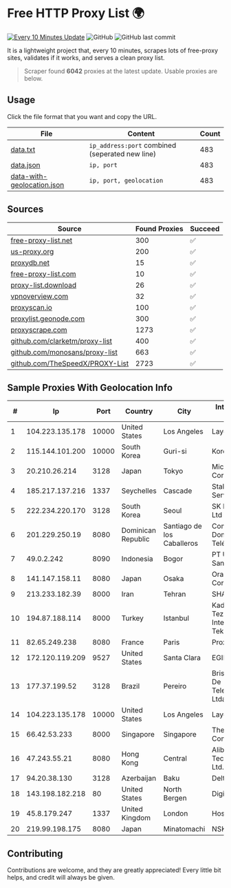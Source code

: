 
# Free HTTP Proxy List 🌍

[![Every 10 Minutes Update](https://github.com/mertguvencli/http-proxy-list/actions/workflows/main.yml/badge.svg?branch=main)](https://github.com/mertguvencli/http-proxy-list/actions/workflows/main.yml)
![GitHub](https://img.shields.io/github/license/mertguvencli/http-proxy-list)
![GitHub last commit](https://img.shields.io/github/last-commit/mertguvencli/http-proxy-list)

It is a lightweight project that, every 10 minutes, scrapes lots of free-proxy sites, validates if it works, and serves a clean proxy list.


> Scraper found **6042** proxies at the latest update. Usable proxies are below.

## Usage

Click the file format that you want and copy the URL.


|File|Content|Count|
|----|-------|-----|
|[data.txt](https://raw.githubusercontent.com/mertguvencli/http-proxy-list/main/proxy-list/data.txt)|`ip_address:port` combined (seperated new line)|483|
|[data.json](https://raw.githubusercontent.com/mertguvencli/http-proxy-list/main/proxy-list/data.json)|`ip, port`|483|
|[data-with-geolocation.json](https://raw.githubusercontent.com/mertguvencli/http-proxy-list/main/proxy-list/data-with-geolocation.json)|`ip, port, geolocation`|483|

## Sources

|Source|Found Proxies|Succeed|
|------|-------------|-------|
|[free-proxy-list.net](https://free-proxy-list.net)|300|✅|
|[us-proxy.org](https://www.us-proxy.org)|200|✅|
|[proxydb.net](http://proxydb.net)|15|✅|
|[free-proxy-list.com](https://free-proxy-list.com/?page=&port=&type%5B%5D=http&type%5B%5D=https&up_time=0&search=Search)|10|✅|
|[proxy-list.download](https://www.proxy-list.download/HTTP)|26|✅|
|[vpnoverview.com](https://vpnoverview.com/privacy/anonymous-browsing/free-proxy-servers)|32|✅|
|[proxyscan.io](https://www.proxyscan.io)|100|✅|
|[proxylist.geonode.com](https://proxylist.geonode.com/api/proxy-list?limit=300&page=1&sort_by=lastChecked&sort_type=desc&protocols=http,https)|300|✅|
|[proxyscrape.com](https://api.proxyscrape.com/v2/?request=displayproxies&protocol=http&timeout=10000&country=all&ssl=all&anonymity=all)|1273|✅|
|[github.com/clarketm/proxy-list](https://raw.githubusercontent.com/clarketm/proxy-list/master/proxy-list-raw.txt)|400|✅|
|[github.com/monosans/proxy-list](https://raw.githubusercontent.com/monosans/proxy-list/main/proxies/http.txt)|663|✅|
|[github.com/TheSpeedX/PROXY-List](https://raw.githubusercontent.com/TheSpeedX/PROXY-List/master/http.txt)|2723|✅|


## Sample Proxies With Geolocation Info

|#|Ip|Port|Country|City|Internet Service Provider|
|-|--|----|-------|----|-------------------------|
|1|104.223.135.178|10000|United States|Los Angeles|LayerHost|
|2|115.144.101.200|10000|South Korea|Guri-si|Korea Telecom|
|3|20.210.26.214|3128|Japan|Tokyo|Microsoft Corporation|
|4|185.217.137.216|1337|Seychelles|Cascade|Stallion Network Services Limited|
|5|222.234.220.170|3128|South Korea|Seoul|SK Broadband Co Ltd|
|6|201.229.250.19|8080|Dominican Republic|Santiago de los Caballeros|Compañía Dominicana de Teléfonos S. A.|
|7|49.0.2.242|8090|Indonesia|Bogor|PT Usaha Adi Sanggoro|
|8|141.147.158.11|8080|Japan|Osaka|Oracle Corporation|
|9|213.233.182.39|8000|Iran|Tehran|SHARIF-EDU|
|10|194.87.188.114|8000|Turkey|Istanbul|Kadir Huseyin Tezcan Nosspeed Internet Teknolojileri|
|11|82.65.249.238|8080|France|Paris|Proxad / Free SAS|
|12|172.120.119.209|9527|United States|Santa Clara|EGIHosting|
|13|177.37.199.52|3128|Brazil|Pereiro|Brisanet Servicos De Telecomunicacoes Ltda|
|14|104.223.135.178|10000|United States|Los Angeles|LayerHost|
|15|66.42.53.233|8000|Singapore|Singapore|The Constant Company|
|16|47.243.55.21|8080|Hong Kong|Central|Alibaba (US) Technology Co., Ltd.|
|17|94.20.38.130|3128|Azerbaijan|Baku|Delta Telecom|
|18|143.198.182.218|80|United States|North Bergen|DigitalOcean, LLC|
|19|45.8.179.247|1337|United Kingdom|London|Hostland LLC|
|20|219.99.198.175|8080|Japan|Minatomachi|NSK Co., Ltd.|



## Contributing

Contributions are welcome, and they are greatly appreciated! Every
little bit helps, and credit will always be given.

